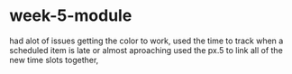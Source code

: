 # week-5-module
had alot of issues getting the color to work, 
used the time to track when a scheduled item is late or almost aproaching 
used the px.5 to link all of the new time slots together,
